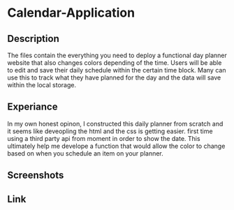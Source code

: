 # Calendar-Application

## Description
The files contain the everything you need to deploy a functional day planner website that also changes colors depending of the time. Users will be able to edit and save their daily schedule within the certain time block. Many can use this to track what they have planned for the day and the data will save within the local storage.

## Experiance
In my own honest opinon, I constructed this daily planner from scratch and it seems like deveopling the html and the css is getting easier. first time using a third party api from moment in order to show the date. This ultimately help me develope a function that would allow the color to change based on when you schedule an item on your planner.

## Screenshots

## Link
